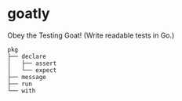 # goatly
Obey the Testing Goat! (Write readable tests in Go.)

```
pkg
├── declare
│   ├── assert
│   └── expect
├── message
├── run
└── with
```
